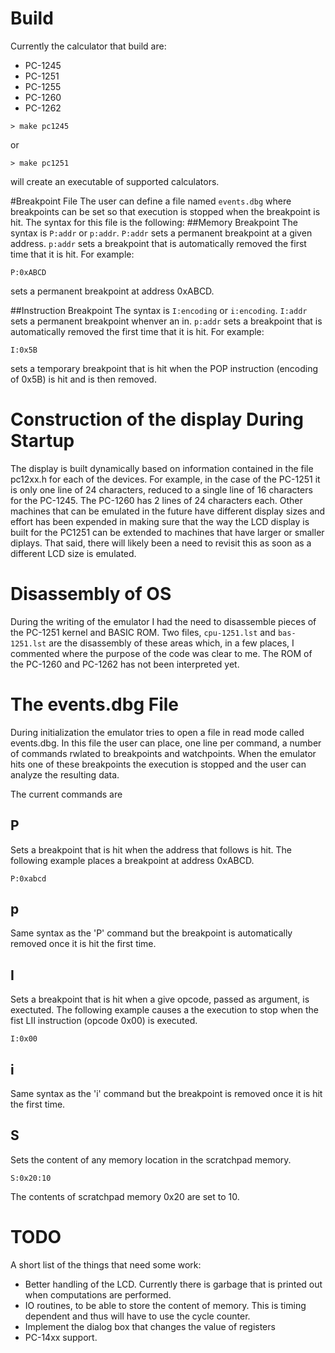 # Build

Currently the calculator that build are:

* PC-1245
* PC-1251
* PC-1255
* PC-1260
* PC-1262

```> make pc1245```

or

```> make pc1251```

will create an executable of supported calculators.

#Breakpoint File
The user can define a file named `events.dbg` where breakpoints can be set so that execution is stopped when the breakpoint is hit. The syntax for this file is the following:
##Memory Breakpoint
The syntax is ```P:addr``` or ```p:addr```. ```P:addr``` sets a permanent breakpoint at a given address. ```p:addr``` sets a breakpoint that is automatically removed the first time that it is hit. For example:

`P:0xABCD`

sets a permanent breakpoint at address 0xABCD.

##Instruction Breakpoint
The syntax is ```I:encoding``` or ```i:encoding```. ```I:addr``` sets a permanent breakpoint whenver an in. ```p:addr``` sets a breakpoint that is automatically removed the first time that it is hit. For example:

`I:0x5B`

sets a temporary breakpoint that is hit when the POP instruction (encoding of 0x5B) is hit and is then removed.
# Construction of the display During Startup
The display is built dynamically based on information contained in the file pc12xx.h for each of the devices. For example, in the case of the PC-1251 it is only one line of 24 characters, reduced to a single line of 16 characters for the PC-1245. The PC-1260 has 2 lines of 24 characters each. Other machines that can be emulated in the future have different display sizes and effort has been expended in making sure that the way the LCD display is built for the PC1251 can be extended to machines that have larger or smaller diplays. That said, there will likely been a need to revisit this as soon as a different LCD size is emulated.
# Disassembly of OS
During the writing of the emulator I had the need to disassemble pieces of the PC-1251 kernel and BASIC ROM. Two files, ```cpu-1251.lst``` and ```bas-1251.lst``` are the disassembly of these areas which, in a few places, I commented where the purpose of the code was clear to me. The ROM of the PC-1260 and PC-1262 has not been interpreted yet.
# The events.dbg File
During initialization the emulator tries to open a file in read mode called events.dbg. In this file the user can place, one line per command, a number of commands rwlated to breakpoints and watchpoints. When the emulator hits one of these breakpoints the execution is stopped and the user can analyze the resulting data.

The current commands are

## P
Sets a breakpoint that is hit when the address that follows is hit. The following example places a breakpoint at address 0xABCD.

`P:0xabcd`
## p
Same syntax as the 'P' command but the breakpoint is automatically removed once it is hit the first time.
## I
Sets a breakpoint that is hit when a give opcode, passed as argument, is exectuted. The following example causes a the execution to stop when the fist LII instruction (opcode 0x00) is executed.

`I:0x00`
## i
Same syntax as the 'i' command but the breakpoint is removed once it is hit the first time.
## S
Sets the content of any memory location in the scratchpad memory.

`S:0x20:10`

The contents of scratchpad memory 0x20 are set to 10.
# TODO
A short list of the things that need some work:
* Better handling of the LCD. Currently there is garbage that is printed out when computations are performed.
* IO routines, to be able to store the content of memory. This is timing dependent and thus will have to use the cycle counter.
* Implement the dialog box that changes the value of registers
* PC-14xx support.
